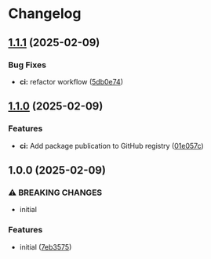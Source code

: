 # Changelog

## [1.1.1](https://github.com/Pilaton/remark-translit-slug/compare/v1.1.0...v1.1.1) (2025-02-09)


### Bug Fixes

* **ci:** refactor workflow ([5db0e74](https://github.com/Pilaton/remark-translit-slug/commit/5db0e742bd20c4c81c4871e927411c429a6c3bab))

## [1.1.0](https://github.com/Pilaton/remark-translit-slug/compare/v1.0.0...v1.1.0) (2025-02-09)


### Features

* **ci:** Add package publication to GitHub registry ([01e057c](https://github.com/Pilaton/remark-translit-slug/commit/01e057c5323eccd43aed91d6e8f32b7e23bb4f09))

## 1.0.0 (2025-02-09)


### ⚠ BREAKING CHANGES

* initial

### Features

* initial ([7eb3575](https://github.com/Pilaton/remark-translit-slug/commit/7eb35753e076e491ed03a0c427ca07832951a030))
